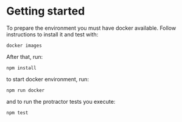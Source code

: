 # Getting started

To prepare the environment you must have docker available. Follow instructions to install it and test with:

```
docker images
```

After that, run:
```
npm install
```
to start docker environment, run:
```
npm run docker
```
and to run the protractor tests you execute:
```
npm test
```
